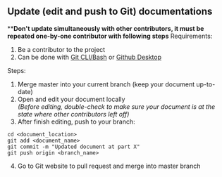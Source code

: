 ## Update (edit and push to Git) documentations
****Don't update simultaneously with other contributors, it must be repeated one-by-one contributor with following steps**
Requirements:
1. Be a contributor to the project
2. Can be done with [Git CLI/Bash](https://gitforwindows.org/) or [Github Desktop](https://desktop.github.com/)

Steps: 
1. Merge master into your current branch (keep your document up-to-date)
2. Open and edit your document locally <br/>
*(Before editing, double-check to make sure your document is at the state where other contributors left off)*
3. After finish editing, push to your branch:
```
cd <document_location>
git add <document_name>
git commit -m "Updated document at part X"
git push origin <branch_name>
```
4. Go to Git website to pull request and merge into master branch<br/>
